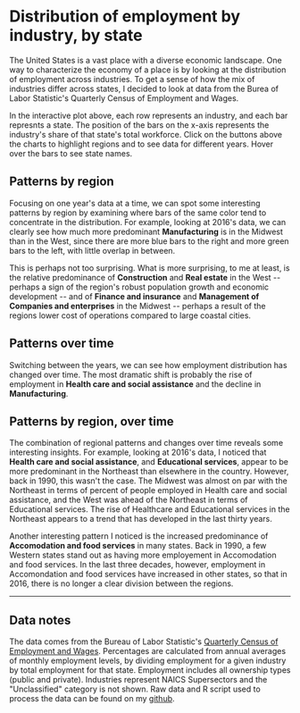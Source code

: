 # Distribution of employment by industry, by state

The United States is a vast place with a diverse economic landscape. One way to characterize the economy of a place is by looking at the distribution of employment across industries. To get a sense of how the mix of industries differ across states, I decided to look at data from the Burea of Labor Statistic's Quarterly Census of Employment and Wages.

In the interactive plot above, each row represents an industry, and each bar represnts a state. The position of the bars on the x-axis represents the industry's share of that state's total workforce. Click on the buttons above the charts to highlight regions and to see data for different years. Hover over the bars to see state names.

## Patterns by region

Focusing on one year's data at a time, we can spot some interesting patterns by region by examining where bars of the same color tend to concentrate in the distribution. For example, looking at 2016's data, we can clearly see how much more predominant **Manufacturing** is in the Midwest than in the West, since there are more blue bars to the right and more green bars to the left, with little overlap in between. 

This is perhaps not too surprising. What is more surprising, to me at least, is the relative predominance of **Construction** and **Real estate** in the West -- perhaps a sign of the region's robust population growth and economic development -- and of **Finance and insurance** and **Management of Companies and enterprises** in the Midwest -- perhaps a result of the regions lower cost of operations compared to large coastal cities.

## Patterns over time

Switching between the years, we can see how employment distribution has changed over time. The most dramatic shift is probably the rise of employment in **Health care and social assistance** and the decline in **Manufacturing**. 

## Patterns by region, over time

The combination of regional patterns and changes over time reveals some interesting insights. For example, looking at 2016's data, I noticed that **Health care and social assistance**, and **Educational services**, appear to be more predominant in the Northeast than elsewhere in the country. However, back in 1990, this wasn't the case. The Midwest was almost on par with the Northeast in terms of percent of people employed in Health care and social assistance, and the West was ahead of the Northeast in terms of Educational services. The rise of Healthcare and Educational services in the Northeast appears to a trend that has developed in the last thirty years.

Another interesting pattern I noticed is the increased predominance of **Accomodation and food services** in many states. Back in 1990, a few Western states stand out as having more employement in Accomodation and food services. In the last three decades, however, employment in Accomondation and food services have increased in other states, so that in 2016, there is no longer a clear division between the regions.

---

## Data notes

The data comes from the Bureau of Labor Statistic's [Quarterly Census of Employment and Wages](https://www.bls.gov/cew/datatoc.htm). Percentages are calculated from annual averages of monthly employment levels, by dividing employment for a given industry by total employment for that state. Employment includes all ownership types (public and private). Industries represent NAICS Supersectors and the "Unclassified" category is not shown. Raw data and R script used to process the data can be found on my [github](https://github.com/kathyxiong/industry-concentration).
